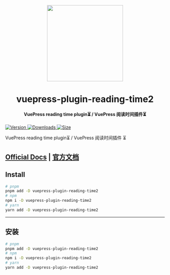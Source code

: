 <!-- markdownlint-disable -->
<p align="center">
  <img width="240" src="https://plugin-reading-time2.vuejs.press/logo.svg" style="text-align: center;">
</p>
<h1 align="center">vuepress-plugin-reading-time2</h1>
<h4 align="center">VuePress reading time plugin⏳ / VuePress 阅读时间插件⏳</h4>

[![Version](https://img.shields.io/npm/v/vuepress-plugin-reading-time2.svg?style=flat-square&logo=npm) ![Downloads](https://img.shields.io/npm/dm/vuepress-plugin-reading-time2.svg?style=flat-square&logo=npm) ![Size](https://img.shields.io/bundlephobia/min/vuepress-plugin-reading-time2?style=flat-square&logo=npm)](https://www.npmjs.com/package/vuepress-plugin-reading-time2)

<!-- markdownlint-restore -->

VuePress reading time plugin⏳ / VuePress 阅读时间插件 ⏳

## [Official Docs](https://plugin-reading-time2.vuejs.press/) | [官方文档](https://plugin-reading-time2.vuejs.press/zh/)

## Install

```bash
# pnpm
pnpm add -D vuepress-plugin-reading-time2
# npm
npm i -D vuepress-plugin-reading-time2
# yarn
yarn add -D vuepress-plugin-reading-time2
```

---

## 安装

```bash
# pnpm
pnpm add -D vuepress-plugin-reading-time2
# npm
npm i -D vuepress-plugin-reading-time2
# yarn
yarn add -D vuepress-plugin-reading-time2
```
